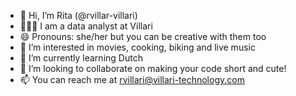 - 👋 Hi, I’m Rita (@rvillar-villari)
- 👩🏻‍💻 I am a data analyst at Villari
- 😄 Pronouns: she/her but you can be creative with them too
- 👀 I’m interested in movies, cooking, biking and live music
- 🌱 I’m currently learning Dutch 
- 💞️ I’m looking to collaborate on making your code short and cute!
- 📫 You can reach me at rvillari@villari-technology.com

<!---
rvillar-villari/rvillar-villari is a ✨ special ✨ repository because its `README.md` (this file) appears on your GitHub profile.
You can click the Preview link to take a look at your changes.
--->
